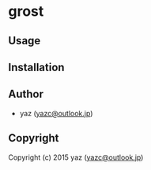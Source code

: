 # grost



## Usage



## Installation



## Author

* yaz (yazc@outlook.jp)

## Copyright

Copyright (c) 2015 yaz (yazc@outlook.jp)

